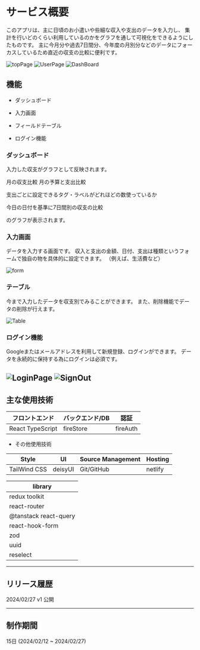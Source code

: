 # サービス概要

このアプリは、主に日頃のお小遣いや些細な収入や支出のデータを入力し、
集計を行いどのくらい利用しているのかをグラフを通して可視化をできるようにしたものです。
主に今月分や過去7日間分、今年度の月別分などのデータにフォーカスしているため直近の収支の比較に便利です。

![topPage](https://github.com/HN6039940/pocket-money-management/assets/60053407/63ff4fbd-afcc-4b70-9da3-8b405fc2991c)
![UserPage](https://github.com/HN6039940/pocket-money-management/assets/60053407/8915f9a5-4121-4346-90e4-89d01c586042)
![DashBoard](https://github.com/HN6039940/pocket-money-management/assets/60053407/a8d12fb0-da6f-4256-994a-84946078d2a1)

## 機能

- ダッシュボード

- 入力画面

- フィールドテーブル

- ログイン機能

### ダッシュボード

入力した収支がグラフとして反映されます。

月の収支比較
月の予算と支出比較

支出ごとに設定できるタグ・ラベルがどれほどの数使っているか

今日の日付を基準に7日間別の収支の比較

のグラフが表示されます。


### 入力画面

データを入力する画面です。
収入と支出の金額、日付、支出は種類というフォームで独自の物を具体的に設定できます。
（例えば、生活費など）

![form](https://github.com/HN6039940/pocket-money-management/assets/60053407/1e220be4-96a9-47be-893e-098b80d6ae38)
### テーブル

今まで入力したデータを収支別でみることができます。
また、削除機能でデータの削除が行えます。

![Table](https://github.com/HN6039940/pocket-money-management/assets/60053407/85ea7ddb-83db-44c5-a7f0-4932de70aba5)
### ログイン機能

Googleまたはメールアドレスを利用して新規登録、ログインができます。
データを永続的に保持する為にログインは必須です。

![LoginPage](https://github.com/HN6039940/pocket-money-management/assets/60053407/43406559-cbde-486f-8fe0-4cca2b63edbd)
![SignOut](https://github.com/HN6039940/pocket-money-management/assets/60053407/15a35b79-b935-4173-bc63-c29c2a89af8a)
---

## 主な使用技術

| フロントエンド   | バックエンド/DB | 認証     |
| ---------------- | --------------- | -------- |
| React TypeScript | fireStore       | fireAuth |

- その他使用技術

| Style        | UI      | Source Management | Hosting |
| ------------ | ------- | ----------------- | ------- |
| TailWind CSS | deisyUI | Git/GitHub        | netlify |

| library               |
| --------------------- |
| redux toolkit         |
| react-router          |
| @tanstack react-query |
| react-hook-form       |
| zod                   |
| uuid                  |
| reselect              |

---

## リリース履歴

2024/02/27 v1 公開

---

## 制作期間

15日 (2024/02/12 ~ 2024/02/27)
